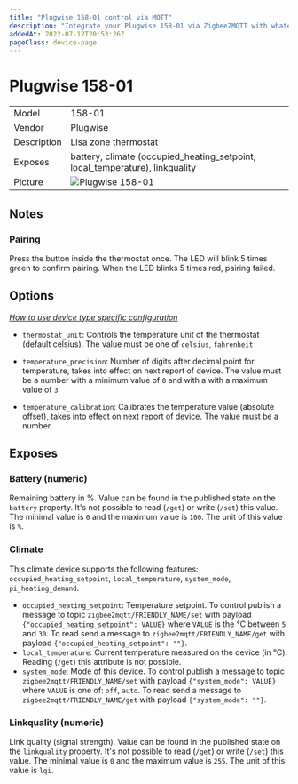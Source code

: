 ```yaml
---
title: "Plugwise 158-01 control via MQTT"
description: "Integrate your Plugwise 158-01 via Zigbee2MQTT with whatever smart home infrastructure you are using without the vendor's bridge or gateway."
addedAt: 2022-07-12T20:53:26Z
pageClass: device-page
---
```


<!-- !!!! -->
<!-- ATTENTION: This file is auto-generated through docgen! -->
<!-- You can only edit the "Notes"-Section between the two comment lines "Notes BEGIN" and "Notes END". -->
<!-- Do not use h1 or h2 heading within "## Notes"-Section. -->
<!-- !!!! -->

# Plugwise 158-01

|     |     |
|-----|-----|
| Model | 158-01  |
| Vendor  | Plugwise  |
| Description | Lisa zone thermostat |
| Exposes | battery, climate (occupied_heating_setpoint, local_temperature), linkquality |
| Picture | ![Plugwise 158-01](https://www.zigbee2mqtt.io/images/devices/158-01.jpg) |

<!-- Notes BEGIN: You can edit here. Add "## Notes" headline if not already present. -->
## Notes

### Pairing

Press the button inside the thermostat once. The LED will blink 5 times green to confirm pairing. When the LED blinks 5 times red, pairing failed.
<!-- Notes END: Do not edit below this line -->

## Options

*[How to use device type specific configuration](../guide/configuration/devices-groups.md#specific-device-options)*

* `thermostat_unit`: Controls the temperature unit of the thermostat (default celsius). The value must be one of `celsius`, `fahrenheit`

* `temperature_precision`: Number of digits after decimal point for temperature, takes into effect on next report of device. The value must be a number with a minimum value of `0` and with a with a maximum value of `3`

* `temperature_calibration`: Calibrates the temperature value (absolute offset), takes into effect on next report of device. The value must be a number.

## Exposes

### Battery (numeric)

Remaining battery in %.
Value can be found in the published state on the `battery` property.
It's not possible to read (`/get`) or write (`/set`) this value.
The minimal value is `0` and the maximum value is `100`.
The unit of this value is `%`.

### Climate

This climate device supports the following features: `occupied_heating_setpoint`, `local_temperature`, `system_mode`, `pi_heating_demand`.
* `occupied_heating_setpoint`: Temperature setpoint. To control publish a message to topic `zigbee2mqtt/FRIENDLY_NAME/set` with payload `{"occupied_heating_setpoint": VALUE}` where `VALUE` is the °C between `5` and `30`. To read send a message to `zigbee2mqtt/FRIENDLY_NAME/get` with payload `{"occupied_heating_setpoint": ""}`.
* `local_temperature`: Current temperature measured on the device (in °C). Reading (`/get`) this attribute is not possible.
* `system_mode`: Mode of this device. To control publish a message to topic `zigbee2mqtt/FRIENDLY_NAME/set` with payload `{"system_mode": VALUE}` where `VALUE` is one of: `off`, `auto`. To read send a message to `zigbee2mqtt/FRIENDLY_NAME/get` with payload `{"system_mode": ""}`.

### Linkquality (numeric)

Link quality (signal strength).
Value can be found in the published state on the `linkquality` property.
It's not possible to read (`/get`) or write (`/set`) this value.
The minimal value is `0` and the maximum value is `255`.
The unit of this value is `lqi`.
